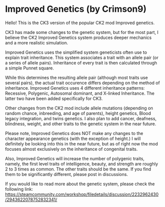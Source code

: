 # Improved Genetics (by Crimson9)
Hello! This is the CK3 version of the popular CK2 mod Improved genetics.

CK3 has made some changes to the genetic system, but for the most part, I believe the CK2 Improved Genetics system produces deeper mechanics and a more realistic simulation.

Improved Genetics uses the simplified system geneticists often use to explain trait inheritance. This system associates a trait with an allele pair (or a series of allele pairs). Inheritance of every trait is then calculated through a simple Punnet square.

While this determines the resulting allele pair (although most traits use several pairs), the actual trait occurence differs depending on the method of inheritance. Improved Genetics uses 4 different inheritance patterns: Recessive, Polygenic, Autosomal dominant, and X-linked Inheritance. The latter two have been added specifically for CK3.

Other changes from the CK2 mod include allele mutations (depending on random chance, inbreeding, and age of parents), height genetics, Blood legacy integration, and twins genetics. I also plan to add cancer, deafness, blindness, weight, and other traits to the genetic system in the near future.

Please note, Improved Genetics does NOT make any changes to the character appearance genetics (with the exception of height.) I will definitely be looking into this in the near future, but as of right now the mod focuses almost exclusively on the inheritance of congenital traits.

Also, Improved Genetics will increase the number of polygenic traits, namely, the first level traits of intelligence, beauty, and strength are roughly 2 to 3 times as common. The other traits should be the same. If you find them to be significantly different, please post in discussions.

If you would like to read more about the genetic system, please check the following link:
https://steamcommunity.com/workshop/filedetails/discussion/2232962430/2943622078752832341/


